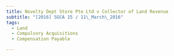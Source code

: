 ```yaml
---
title: Novelty Dept Store Pte Ltd v Collector of Land Revenue 
subtitle: "[2016] SGCA 15 / 11\_March\_2016"
tags:
  - Land
  - Compulsory Acquisitions
  - Compensation Payable

---
```


